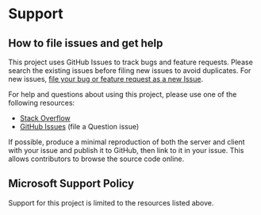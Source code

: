 # Support

## How to file issues and get help  

This project uses GitHub Issues to track bugs and feature requests. Please search the existing issues before filing new issues to avoid duplicates.  For new issues, [file your bug or feature request as a new Issue](https://github.com/azure/azure-mobile-apps-net-client/issues).

For help and questions about using this project, please use one of the following resources:

* [Stack Overflow](https://stackoverflow.com/questions/tagged/azure-mobile-services)
* [GitHub Issues](https://github.com/azure/azure-mobile-apps-net-client/issues) (file a Question issue)

If possible, produce a minimal reproduction of both the server and client with your issue and publish it to GitHub, then link to it in your issue.  This allows contributors to browse the source code online.

## Microsoft Support Policy  

Support for this project is limited to the resources listed above.
